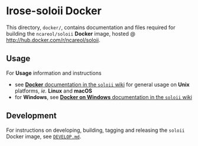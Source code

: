 # lrose-soloii Docker

This directory, `docker/`, contains documentation and files required for building the `ncareol/soloii` **Docker** image, hosted @ <http://hub.docker.com/r/ncareol/soloii>.

## Usage

For **Usage** information and instructions

- see [**Docker** documentation in the `soloii` wiki](https://github.com/NCAR/lrose-soloii/wiki/Docker) for general usage on **Unix** platforms, *ie.* **Linux** and **macOS**
- for **Windows**, see [**Docker on Windows** documentation in the `soloii` wiki](https://github.com/NCAR/lrose-soloii/wiki/Docker-on-Windows)

## Development

For instructions on developing, building, tagging and releasing the `soloii` Docker image, see [`DEVELOP.md`](DEVELOP.md).
